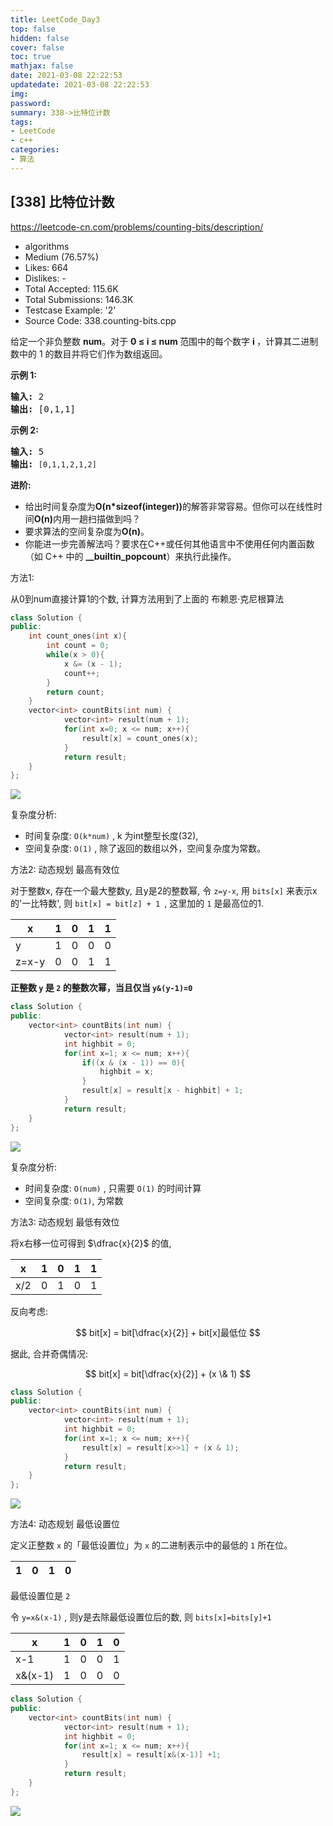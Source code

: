 ```yaml
---
title: LeetCode_Day3
top: false
hidden: false
cover: false
toc: true
mathjax: false
date: 2021-03-08 22:22:53
updatedate: 2021-03-08 22:22:53
img:
password:
summary: 338->比特位计数
tags:
- LeetCode
- c++
categories:
- 算法
---
```


## [338] 比特位计数

https://leetcode-cn.com/problems/counting-bits/description/

* algorithms
* Medium (76.57%)
* Likes:    664
* Dislikes: -
* Total Accepted:    115.6K
* Total Submissions: 146.3K
* Testcase Example:  '2'
* Source Code:       338.counting-bits.cpp

<p>给定一个非负整数&nbsp;<strong>num</strong>。对于&nbsp;<strong>0 &le; i &le; num </strong>范围中的每个数字&nbsp;<strong>i&nbsp;</strong>，计算其二进制数中的 1 的数目并将它们作为数组返回。</p>

<p><strong>示例 1:</strong></p>

<pre><strong>输入: </strong>2
<strong>输出: </strong>[0,1,1]</pre>

<p><strong>示例&nbsp;2:</strong></p>

<pre><strong>输入: </strong>5
<strong>输出: </strong><code>[0,1,1,2,1,2]</code></pre>

<p><strong>进阶:</strong></p>

<ul>
	<li>给出时间复杂度为<strong>O(n*sizeof(integer))</strong>的解答非常容易。但你可以在线性时间<strong>O(n)</strong>内用一趟扫描做到吗？</li>
	<li>要求算法的空间复杂度为<strong>O(n)</strong>。</li>
	<li>你能进一步完善解法吗？要求在C++或任何其他语言中不使用任何内置函数（如 C++ 中的&nbsp;<strong>__builtin_popcount</strong>）来执行此操作。</li>
</ul>

方法1: 

从0到num直接计算1的个数, 计算方法用到了上面的 布赖恩·克尼根算法

```cpp
class Solution {
public:
	int count_ones(int x){
		int count = 0;
		while(x > 0){
			x &= (x - 1);
			count++;
		}
		return count;
	}
    vector<int> countBits(int num) {
			vector<int> result(num + 1);
			for(int x=0; x <= num; x++){
				result[x] = count_ones(x);
			}
			return result;
    }
};
```

![](https://cdn.jsdelivr.net/gh/liuyaanng/Blog_source@master/blog_images/img/20210307234957.png)

复杂度分析: 
- 时间复杂度: `O(k*num)` , k 为int整型长度(32), 
- 空间复杂度: `O(1)` , 除了返回的数组以外，空间复杂度为常数。

方法2: 动态规划 最高有效位

对于整数x, 存在一个最大整数y, 且y是2的整数幂, 令 `z=y-x`, 用 `bits[x]` 来表示x的'一比特数', 则 `bit[x] = bit[z] + 1 `, 这里加的 `1` 是最高位的1.

| x     | 1 | 0 | 1 | 1 |
|-------|---|---|---|---|
| y     | 1 | 0 | 0 | 0 |
| z=x-y | 0 | 0 | 1 | 1 |

**正整数 `y` 是 `2` 的整数次幂，当且仅当 `y&(y-1)=0 `**

```cpp
class Solution {
public:
    vector<int> countBits(int num) {
			vector<int> result(num + 1);
			int highbit = 0;
			for(int x=1; x <= num; x++){
				if((x & (x - 1)) == 0){
					highbit = x;
				}
				result[x] = result[x - highbit] + 1;
			}
			return result;
    }
};
```

![](https://cdn.jsdelivr.net/gh/liuyaanng/Blog_source@master/blog_images/img/20210308113259.png)

复杂度分析: 
- 时间复杂度: `O(num)` , 只需要 `O(1)` 的时间计算
- 空间复杂度:  `O(1)`, 为常数

方法3: 动态规划 最低有效位

将x右移一位可得到 $\dfrac{x}{2}$ 的值,

| x   | 1 | 0 | 1 | 1 |
|-----|---|---|---|---|
| x/2 | 0 | 1 | 0 | 1 |

 反向考虑:

$$
bit[x] = bit[\dfrac{x}{2}] + bit[x]最低位
$$

据此, 合并奇偶情况:

$$
bit[x] = bit[\dfrac{x}{2}] + (x \& 1)
$$

```cpp
class Solution {
public:
    vector<int> countBits(int num) {
			vector<int> result(num + 1);
			int highbit = 0;
			for(int x=1; x <= num; x++){
				result[x] = result[x>>1] + (x & 1);
			}
			return result;
    }
};
```

![](https://cdn.jsdelivr.net/gh/liuyaanng/Blog_source@master/blog_images/img/20210308115024.png)

方法4: 动态规划 最低设置位

定义正整数 `x` 的「最低设置位」为 `x` 的二进制表示中的最低的 `1` 所在位。

| 1 | 0 | 1 | 0 |
|---|---|---|---|

 最低设置位是 `2`

 令 `y=x&(x-1)` , 则y是去除最低设置位后的数, 则 `bits[x]=bits[y]+1`

 | x       | 1 | 0 | 1 | 0 |
 |---------|---|---|---|---|
 | x-1     | 1 | 0 | 0 | 1 |
 | x&(x-1) | 1 | 0 | 0 | 0 |

```cpp
class Solution {
public:
    vector<int> countBits(int num) {
			vector<int> result(num + 1);
			int highbit = 0;
			for(int x=1; x <= num; x++){
				result[x] = result[x&(x-1)] +1;
			}
			return result;
    }
};
```

![](https://cdn.jsdelivr.net/gh/liuyaanng/Blog_source@master/blog_images/img/20210308120402.png)

